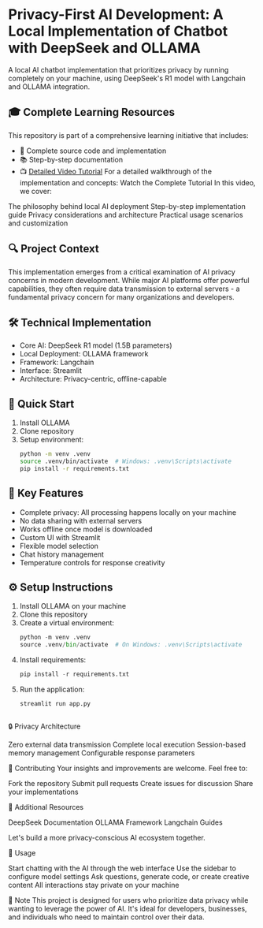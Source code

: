 
# Privacy-First AI Development: A Local Implementation of Chatbot with DeepSeek and OLLAMA
A local AI chatbot implementation that prioritizes privacy by running completely on your machine, using DeepSeek's R1 model with Langchain and OLLAMA integration.

## 🎓 Complete Learning Resources
This repository is part of a comprehensive learning initiative that includes:
- 📝 Complete source code and implementation
- 📚 Step-by-step documentation
- 📺  [Detailed Video Tutorial](https://youtu.be/9gHpoN9Nadk)
For a detailed walkthrough of the implementation and concepts:
Watch the Complete Tutorial
In this video, we cover:

The philosophy behind local AI deployment
Step-by-step implementation guide
Privacy considerations and architecture
Practical usage scenarios and customization

## 🔍 Project Context
This implementation emerges from a critical examination of AI privacy concerns in modern development. While major AI platforms offer powerful capabilities, they often require data transmission to external servers - a fundamental privacy concern for many organizations and developers.

## 🛠️ Technical Implementation
- Core AI: DeepSeek R1 model (1.5B parameters)
- Local Deployment: OLLAMA framework
- Framework: Langchain
- Interface: Streamlit
- Architecture: Privacy-centric, offline-capable

## 🚀 Quick Start
1. Install OLLAMA
2. Clone repository
3. Setup environment:
   ```bash
   python -m venv .venv
   source .venv/bin/activate  # Windows: .venv\Scripts\activate
   pip install -r requirements.txt


## 🔑 Key Features
- Complete privacy: All processing happens locally on your machine
- No data sharing with external servers
- Works offline once model is downloaded
- Custom UI with Streamlit
- Flexible model selection
- Chat history management
- Temperature controls for response creativity


## ⚙️ Setup Instructions
1. Install OLLAMA on your machine
2. Clone this repository
3. Create a virtual environment:
   ```python
   python -m venv .venv
   source .venv/bin/activate  # On Windows: .venv\Scripts\activate
4. Install requirements:
   ```python
   pip install -r requirements.txt
5. Run the application:
   ```python
   streamlit run app.py
   


🔒 Privacy Architecture

Zero external data transmission
Complete local execution
Session-based memory management
Configurable response parameters

🤝 Contributing
Your insights and improvements are welcome. Feel free to:

Fork the repository
Submit pull requests
Create issues for discussion
Share your implementations

📖 Additional Resources

DeepSeek Documentation
OLLAMA Framework
Langchain Guides

Let's build a more privacy-conscious AI ecosystem together.

🚀 Usage

Start chatting with the AI through the web interface
Use the sidebar to configure model settings
Ask questions, generate code, or create creative content
All interactions stay private on your machine


📝 Note
This project is designed for users who prioritize data privacy while wanting to leverage the power of AI. It's ideal for developers, businesses, and individuals who need to maintain control over their data.
